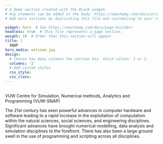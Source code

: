 ```yaml
---
# A Demo section created with the Blank widget.
# Any elements can be added in the body: https://wowchemy.com/docs/writing-markdown-latex/
# Add more sections by duplicating this file and customizing to your requirements.

widget: hero  # See https://wowchemy.com/docs/page-builder/
headless: true  # This file represents a page section.
weight: 10  # Order that this section will appear.
title: |
  SNAP
hero_media: welcome.jpg
design:
  # Choose how many columns the section has. Valid values: 1 or 2.
  columns: '2'
  # Add custom styles
  css_style:
  css_class:
---
```


<br>
VUW Centre for Simulation, Numerical methods, Analytics and Programming (VUW-SNAP)


The 21st century has seen powerful advances in computer hardware and software leading to a rapid increase in the exploitation of computation within the natural sciences, social sciences, and engineering disciplines. Significant advances have brought numerical modelling, data analysis and simulation disciplines to the forefront. There has also been a large ground swell in the use of programming and scripting across all disciplines.
